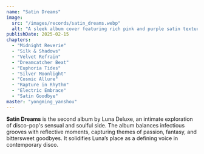 ```yaml
---
name: "Satin Dreams"
image:
  src: "/images/records/satin_dreams.webp"
  alt: "A sleek album cover featuring rich pink and purple satin textures illuminated by soft, dreamy light, evoking sensuality and sophistication."
publishDate: 2025-02-15
chapters:
  - "Midnight Reverie"
  - "Silk & Shadows"
  - "Velvet Refrain"
  - "Dreamcatcher Beat"
  - "Euphoria Tides"
  - "Silver Moonlight"
  - "Cosmic Allure"
  - "Rapture in Rhythm"
  - "Electric Embrace"
  - "Satin Goodbye"
master: "yongming_yanshou"
---
```


**Satin Dreams** is the second album by Luna Deluxe, an intimate exploration of disco-pop's sensual and soulful side. The album balances infectious grooves with reflective moments, capturing themes of passion, fantasy, and bittersweet goodbyes. It solidifies Luna’s place as a defining voice in contemporary disco.
